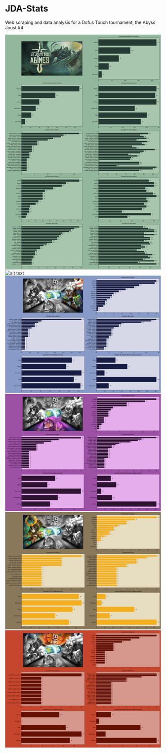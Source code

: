 # JDA-Stats
Web scraping and data analysis for a Dofus Touch tournament, the Abyss Joust #4

![alt text](https://github.com/Warp-dt/JDA4-stats/blob/main/graphs/recapitulatif_winrates_ronde_10.jpg?raw=true)
![alt text](https://github.com/Warp-dt/JDA4-stats/blob/main/graphs/recapitulatif_qualifies_r10.png?raw=true)
![alt text](https://github.com/Warp-dt/JDA4-stats/blob/main/graphs/Kelerog_recaputilatif.png?raw=true)
![alt text](https://github.com/Warp-dt/JDA4-stats/blob/main/graphs/Blair_recaputilatif.png?raw=true)
![alt text](https://github.com/Warp-dt/JDA4-stats/blob/main/graphs/Tiliwan_recaputilatif.png?raw=true)
![alt text](https://github.com/Warp-dt/JDA4-stats/blob/main/graphs/Talok_recaputilatif.png?raw=true)

<!-- 
![alt text](https://github.com/Warp-dt/JDA3-stats/blob/main/graphs/recapitulatif_winrates_ronde_10.jpg?raw=true)
![alt text](https://github.com/Warp-dt/JDA3-stats/blob/main/graphs/recaputilatif_qualifies_r10.png?raw=true)
![alt text](https://github.com/Warp-dt/JDA3-stats/blob/main/graphs/recapitulatif_duos10.png?raw=true)
![alt text](https://github.com/Warp-dt/JDA3-stats/blob/main/graphs/Herdegrize_recaputilatif.png?raw=true)
![alt text](https://github.com/Warp-dt/JDA3-stats/blob/main/graphs/Brutas_recaputilatif.png?raw=true)
![alt text](https://github.com/Warp-dt/JDA3-stats/blob/main/graphs/Terra_Cogita_recaputilatif.png?raw=true)
![alt text](https://github.com/Warp-dt/JDA3-stats/blob/main/graphs/Oshimo_recaputilatif.png?raw=true)
![alt text](https://github.com/Warp-dt/JDA3-stats/blob/main/graphs/Grandapan_recaputilatif.png?raw=true)
![alt text](https://github.com/Warp-dt/JDA3-stats/blob/main/graphs/Dodge_recaputilatif.png?raw=true) -->

